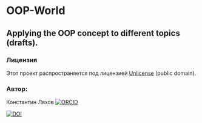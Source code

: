 # OOP-World

## Applying the OOP concept to different topics (drafts).

### Лицензия  
Этот проект распространяется под лицензией [Unlicense](https://unlicense.org) (public domain).

### Автор:
Константин Ляхов [![ORCID](https://img.shields.io/badge/ORCID-0009--0006--7286--4803-blue)](https://orcid.org/0009-0006-7286-4803)

[![DOI](https://zenodo.org/badge/999768437.svg)](https://doi.org/10.5281/zenodo.15642346)
